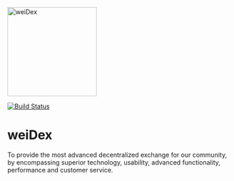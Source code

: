 <a href="https://weidex.market" target="_blank"><img src="https://weidex.market/images/logo.svg" alt="weiDex" width="200px" height="200px"></a>

[![Build Status](https://api.travis-ci.com/kraikov/weiDex.svg?branch=master)](https://travis-ci.com/kraikov/weiDex.svg?branch=master)


# weiDex
To provide the most advanced decentralized exchange for our community, by encompassing superior technology, usability, advanced functionality, performance and customer service.
